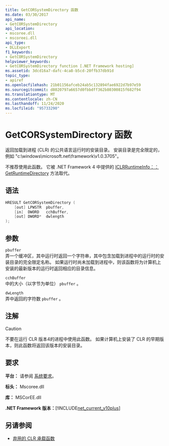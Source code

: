 ```yaml
---
title: GetCORSystemDirectory 函数
ms.date: 03/30/2017
api_name:
- GetCORSystemDirectory
api_location:
- mscoree.dll
- mscoreei.dll
api_type:
- DLLExport
f1_keywords:
- GetCORSystemDirectory
helpviewer_keywords:
- GetCORSystemDirectory function [.NET Framework hosting]
ms.assetid: 3dcd16a7-dafc-4ca8-b5cd-20ffb37db91d
topic_type:
- apiref
ms.openlocfilehash: 21b01156afceb24ab5c132894fae6922d7b97e59
ms.sourcegitcommit: d8020797a6657d0fbbdff362b80300815f682f94
ms.translationtype: MT
ms.contentlocale: zh-CN
ms.lasthandoff: 11/24/2020
ms.locfileid: "95733290"
---
```

# <a name="getcorsystemdirectory-function"></a>GetCORSystemDirectory 函数

返回加载到进程 (CLR) 的公共语言运行时的安装目录。 安装目录是完全限定的，例如 "c:\windows\microsoft.net\framework\v1.0.3705"。  
  
 不推荐使用此函数。 它被 .NET Framework 4 中提供的 [ICLRRuntimeInfo：： GetRuntimeDirectory](iclrruntimeinfo-getruntimedirectory-method.md) 方法取代。  
  
## <a name="syntax"></a>语法  
  
```cpp  
HRESULT GetCORSystemDirectory (
    [out] LPWSTR  pbuffer,
    [in]  DWORD   cchBuffer,
    [out] DWORD*  dwlength  
);
```  
  
## <a name="parameters"></a>参数  

 `pbuffer`  
 弄一个缓冲区，其中运行时返回一个字符串，其中包含加载到进程中的运行时的安装目录的完全限定名称。 如果运行时尚未加载到进程中，则该函数将为计算机上安装的最新版本的运行时返回相应的目录信息。  
  
 `cchBuffer`  
 中的大小（以字节为单位） `pbuffer` 。  
  
 `dwLength`  
 弄中返回的字符数 `pbuffer` 。  
  
## <a name="remarks"></a>注解  
  
> [!CAUTION]
> 不要在运行 CLR 版本4的进程中使用此函数。 如果计算机上安装了 CLR 的早期版本，则此函数将返回该版本的安装目录。  
  
## <a name="requirements"></a>要求  

 **平台：** 请参阅 [系统要求](../../get-started/system-requirements.md)。  
  
 **标头：** Mscoree.dll  
  
 **库：** MSCorEE.dll  
  
 **.NET Framework 版本：**[!INCLUDE[net_current_v10plus](../../../../includes/net-current-v10plus-md.md)]  
  
## <a name="see-also"></a>另请参阅

- [弃用的 CLR 承载函数](deprecated-clr-hosting-functions.md)
